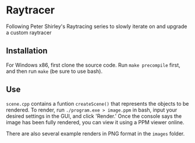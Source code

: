 # Raytracer

Following Peter Shirley's Raytracing series to slowly iterate on and upgrade a custom raytracer

## Installation

For Windows x86, first clone the source code. Run `make precompile` first, and then run `make` (be sure to use bash).

## Use

`scene.cpp` contains a funtion `createScene()` that represents the objects to be rendered. To render, run `./program.exe > image.ppm` in bash, input your desired settings in the GUI, and click 'Render.' Once the console says the image has been fully rendered, you can view it using a PPM viewer online.

There are also several example renders in PNG format in the `images` folder.
